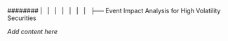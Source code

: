 ######## |   |   |   |   |   |   |   ├── Event Impact Analysis for High Volatility Securities

*Add content here*